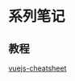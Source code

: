 # 系列笔记

## 教程

[vuejs-cheatsheet](https://github.com/LeCoupa/awesome-cheatsheets/blob/master/frontend/vue.js)
